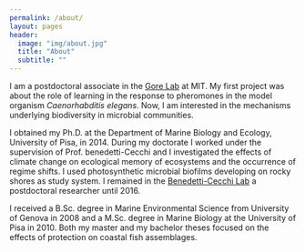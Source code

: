 ```yaml
---
permalink: /about/
layout: pages
header:
  image: "img/about.jpg"
  title: "About"
  subtitle: ""
---
```


I am a postdoctoral associate in the [Gore Lab](http://www.gorelab.org) at MIT. My first project was about the role of learning in the response to pheromones in the model organism *Caenorhabditis elegans*. Now, I am interested in the mechanisms underlying biodiversity in microbial communities.

I obtained my Ph.D. at the Department of Marine Biology and Ecology, University of Pisa, in 2014. During my doctorate I worked under the supervision of Prof. benedetti-Cecchi and I investigated the effects of climate change on ecological memory of ecosystems and the occurrence of regime shifts. I used photosynthetic microbial biofilms developing on rocky shores as study system. I remained in the [Benedetti-Cecchi Lab](https://sites.google.com/site/lisandrobenedetticecchi/as) a postdoctoral researcher until 2016.

I received a B.Sc. degree in Marine Environmental Science from University of Genova in 2008 and a M.Sc. degree in Marine Biology at the University of Pisa in 2010. Both my master and my bachelor theses focused on the effects of protection on coastal fish assemblages.


